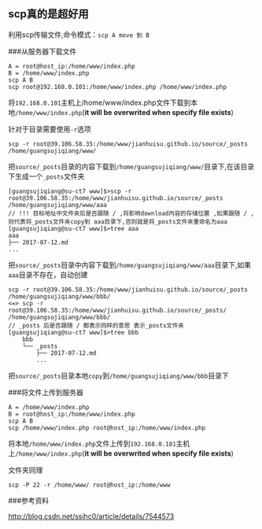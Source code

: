 ## scp真的是超好用

利用scp传输文件,命令模式：`scp A move 到 B`

###从服务器下载文件
 
    A = root@host_ip:/home/www/index.php
    B = /home/www/index.php
    scp A B
    scp root@192.168.0.101:/home/www/index.php /home/www/index.php 

将`192.168.0.101`主机上/home/www/index.php文件下载到本地`/home/www/index.php`(**it will be overwrited when specify file exists**)

针对于目录需要使用`-r`选项
    
    scp -r root@39.106.58.35:/home/www/jianhuisu.github.io/source/_posts /home/guangsujiqiang/www/

把`source/_posts`目录的内容下载到`/home/guangsujiqiang/www/`目录下,在该目录下生成一个`_posts`文件夹

    [guangsujiqiang@su-ct7 www]$>scp -r root@39.106.58.35:/home/www/jianhuisu.github.io/source/_posts /home/guangsujiqiang/www/aaa
    // !!! 目标地址中文件夹后是否跟随 / ,将影响download内容的存储位置 ,如果跟随 / ,则代表将_posts文件夹copy到 aaa目录下,否则就是将_posts文件夹重命名为aaa
    [guangsujiqiang@su-ct7 www]$>tree aaa        
    aaa
    ├── 2017-07-12.md
    ...

把`source/_posts`目录中内容下载到`/home/guangsujiqiang/www/aaa`目录下,如果`aaa`目录不存在，自动创建

    scp -r root@39.106.58.35:/home/www/jianhuisu.github.io/source/_posts /home/guangsujiqiang/www/bbb/
    <=> scp -r root@39.106.58.35:/home/www/jianhuisu.github.io/source/_posts/ /home/guangsujiqiang/www/bbb/
    // _posts 后是否跟随 / 都表示同样的意思 表示_posts文件夹
    [guangsujiqiang@su-ct7 www]$>tree bbb
        bbb
        └── _posts
            ├── 2017-07-12.md
            ...
    
把`source/_posts`目录本地`copy`到`/home/guangsujiqiang/www/bbb`目录下

###将文件上传到服务器 

    A = /home/www/index.php
    B = root@host_ip:/home/www/index.php
    scp A B
    scp /home/www/index.php root@host_ip:/home/www/index.php 
     

将本地`/home/www/index.php`文件上传到`192.168.0.101`主机上`/home/www/index.php`(**it will be overwrited when specify file exists**)

文件夹同理
    
    scp -P 22 -r /home/www/ root@host_ip:/home/www
 
###参考资料

http://blog.csdn.net/ssihc0/article/details/7544573 